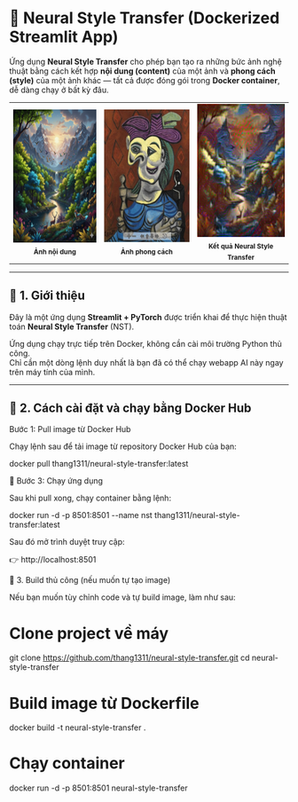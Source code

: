 # 🎨 Neural Style Transfer (Dockerized Streamlit App)

Ứng dụng **Neural Style Transfer** cho phép bạn tạo ra những bức ảnh nghệ thuật bằng cách kết hợp **nội dung (content)** của một ảnh và **phong cách (style)** của một ảnh khác — tất cả được đóng gói trong **Docker container**, dễ dàng chạy ở bất kỳ đâu.

<table>
  <tr>
    <td align="center">
      <img src="unnamed.jpg" alt="Ảnh nội dung" width="240" height="240"><br>
      <sub><b>Ảnh nội dung</b></sub>
    </td>
    <td align="center">
      <img src="pr59VCF4.jpg" alt="Ảnh phong cách" width="240" height="240"><br>
      <sub><b>Ảnh phong cách</b></sub>
    </td>
    <td align="center">
      <img src="neural_style_output.png" alt="Kết quả NST" width="240" height="240"><br>
      <sub><b>Kết quả Neural Style Transfer</b></sub>
    </td>
  </tr>
</table>



---

## 🚀 1. Giới thiệu

Đây là một ứng dụng **Streamlit + PyTorch** được triển khai để thực hiện thuật toán **Neural Style Transfer** (NST).

Ứng dụng chạy trực tiếp trên Docker, không cần cài môi trường Python thủ công.  
Chỉ cần một dòng lệnh duy nhất là bạn đã có thể chạy webapp AI này ngay trên máy tính của mình.

---

## 🐳 2. Cách cài đặt và chạy bằng Docker Hub

Bước 1: Pull image từ Docker Hub

Chạy lệnh sau để tải image từ repository Docker Hub của bạn:

docker pull thang1311/neural-style-transfer:latest

🔹 Bước 3: Chạy ứng dụng

Sau khi pull xong, chạy container bằng lệnh:

docker run -d -p 8501:8501 --name nst thang1311/neural-style-transfer:latest


Sau đó mở trình duyệt truy cập:

👉 http://localhost:8501

🔧 3. Build thủ công (nếu muốn tự tạo image)

Nếu bạn muốn tùy chỉnh code và tự build image, làm như sau:

# Clone project về máy
git clone https://github.com/thang1311/neural-style-transfer.git
cd neural-style-transfer

# Build image từ Dockerfile
docker build -t neural-style-transfer .

# Chạy container
docker run -d -p 8501:8501 neural-style-transfer

